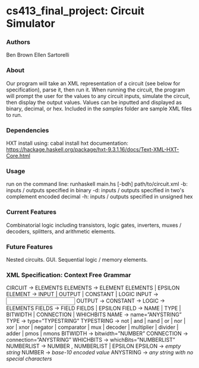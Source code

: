 # cs413_final_project: Circuit Simulator

### Authors
  Ben Brown
  Ellen Sartorelli

### About
  Our program will take an XML representation of a circuit (see below for specification), parse it, then run it. When running the circuit, the program will prompt the user for the values to any circuit inputs, simulate the circuit, then display the output values. Values can be inputted and displayed as binary, decimal, or hex. Included in the *samples* folder are sample XML files to run.

### Dependencies
  HXT
    install using: cabal install hxt
    documentation: https://hackage.haskell.org/package/hxt-9.3.1.16/docs/Text-XML-HXT-Core.html

### Usage
   run on the command line: runhaskell main.hs [-bdh] path/to/circuit.xml
   -b: inputs / outputs specified in binary
   -d: inputs / outputs specified in two's complement encoded decimal
   -h: inputs / outputs specified in unsigned hex

### Current Features
  Combinatorial logic including transistors, logic gates, inverters, muxes / decoders, splitters, and arithmetic elements.

### Future Features
  Nested circuits.
  GUI.
  Sequential logic / memory elements.

### XML Specification: Context Free Grammar
  CIRCUIT       -> <circuit> ELEMENTS </circuit>
  ELEMENTS      -> ELEMENT ELEMENTS | EPSILON
  ELEMENT       -> INPUT | OUTPUT | CONSTANT | LOGIC
  INPUT         -> <input FIELDS ></input>
  OUTPUT        -> <output FIELDS ></output>
  CONSTANT      -> <constant FIELDS ></constant>
  LOGIC         -> <logic FIELDS > ELEMENTS </logic>
  FIELDS        -> FIELD FIELDS | EPSILON
  FIELD         -> NAME | TYPE | BITWIDTH | CONNECTION | WHICHBITS
  NAME          -> name=”ANYSTRING”
  TYPE          -> type=”TYPESTRING”
  TYPESTRING    -> not | and | nand | or | nor | xor | xnor | negator | comparator | mux | decoder | multiplier | divider | adder | pmos | nmons
  BITWIDTH      -> bitwidth=”NUMBER”
  CONNECTION    -> connection=”ANYSTRING”
  WHICHBITS     -> whichBits=”NUMBERLIST”
  NUMBERLIST    -> NUMBER , NUMBERLIST | EPSILON
  EPSILON       -> *empty string*
  NUMBER        -> *base-10 encoded value*
  ANYSTRING     -> *any string with no special characters*
